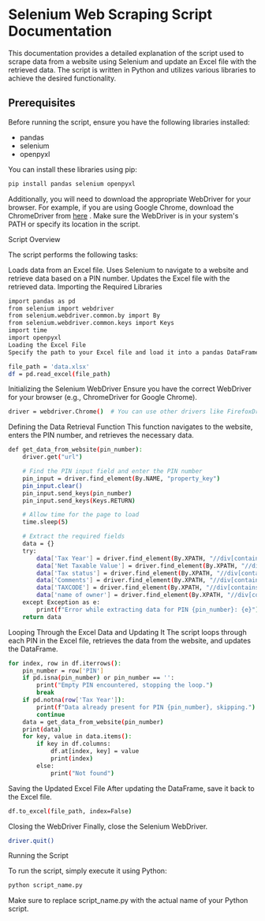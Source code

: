 # Selenium Web Scraping Script Documentation

This documentation provides a detailed explanation of the script used to scrape data from a website using Selenium and update an Excel file with the retrieved data. The script is written in Python and utilizes various libraries to achieve the desired functionality.

## Prerequisites

Before running the script, ensure you have the following libraries installed:

- pandas
- selenium
- openpyxl

You can install these libraries using pip:

```bash
pip install pandas selenium openpyxl
```

Additionally, you will need to download the appropriate WebDriver for your browser. For example, if you are using Google Chrome, download the ChromeDriver from [here](https://googlechromelabs.github.io/chrome-for-testing/#stable) . Make sure the WebDriver is in your system's PATH or specify its location in the script.

Script Overview

The script performs the following tasks:

Loads data from an Excel file.
Uses Selenium to navigate to a website and retrieve data based on a PIN number.
Updates the Excel file with the retrieved data.
Importing the Required Libraries
```bash
import pandas as pd
from selenium import webdriver
from selenium.webdriver.common.by import By
from selenium.webdriver.common.keys import Keys
import time
import openpyxl
Loading the Excel File
Specify the path to your Excel file and load it into a pandas DataFrame.
```

```bash
file_path = 'data.xlsx'
df = pd.read_excel(file_path) 
```
Initializing the Selenium WebDriver
Ensure you have the correct WebDriver for your browser (e.g., ChromeDriver for Google Chrome).

```bash
driver = webdriver.Chrome()  # You can use other drivers like FirefoxDriver or EdgeDrive
```


Defining the Data Retrieval Function
This function navigates to the website, enters the PIN number, and retrieves the necessary data.

```bash
def get_data_from_website(pin_number):
    driver.get("url")

    # Find the PIN input field and enter the PIN number
    pin_input = driver.find_element(By.NAME, "property_key")
    pin_input.clear()
    pin_input.send_keys(pin_number)
    pin_input.send_keys(Keys.RETURN)

    # Allow time for the page to load
    time.sleep(5)

    # Extract the required fields
    data = {}
    try:
        data['Tax Year'] = driver.find_element(By.XPATH, "//div[contains(text(), 'Tax Year')]/following-sibling::div/div").text
        data['Net Taxable Value'] = driver.find_element(By.XPATH, "//div[contains(text(), 'Net Taxable Value')]/following-sibling::div").text
        data['Tax status'] = driver.find_element(By.XPATH, "//div[contains(text(), 'Tax Status')]/following-sibling::div").text
        data['Comments'] = driver.find_element(By.XPATH, "//div[contains(text(), 'Owner Name & Address')]/following-sibling::div").text
        data['TAXCODE'] = driver.find_element(By.XPATH, "//div[contains(text(), 'Tax Code')]/following-sibling::div").text
        data['name of owner'] = driver.find_element(By.XPATH, "//div[contains(text(), 'Owner Name & Address')]/following-sibling::div").text
    except Exception as e:
        print(f"Error while extracting data for PIN {pin_number}: {e}")
    return data
```
Looping Through the Excel Data and Updating It
The script loops through each PIN in the Excel file, retrieves the data from the website, and updates the DataFrame.

```bash
for index, row in df.iterrows():
    pin_number = row['PIN']
    if pd.isna(pin_number) or pin_number == '':
        print("Empty PIN encountered, stopping the loop.")
        break
    if pd.notna(row['Tax Year']):
        print(f"Data already present for PIN {pin_number}, skipping.")
        continue
    data = get_data_from_website(pin_number)
    print(data)
    for key, value in data.items():
        if key in df.columns:
            df.at[index, key] = value
            print(index)
        else:
            print("Not found")
```


Saving the Updated Excel File
After updating the DataFrame, save it back to the Excel file.

``` bash 
df.to_excel(file_path, index=False)
```
Closing the WebDriver
Finally, close the Selenium WebDriver.

```bash
driver.quit()
```
Running the Script

To run the script, simply execute it using Python:

```bash
python script_name.py
```
Make sure to replace script_name.py with the actual name of your Python script.


